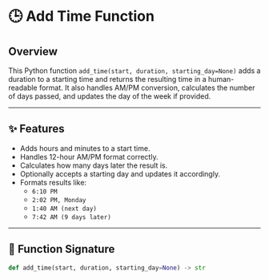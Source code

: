 # 🕒 Add Time Function

## Overview

This Python function `add_time(start, duration, starting_day=None)` adds a duration to a starting time and returns the resulting time in a human-readable format. It also handles AM/PM conversion, calculates the number of days passed, and updates the day of the week if provided.

---

## ✨ Features

- Adds hours and minutes to a start time.
- Handles 12-hour AM/PM format correctly.
- Calculates how many days later the result is.
- Optionally accepts a starting day and updates it accordingly.
- Formats results like:
  - `6:10 PM`
  - `2:02 PM, Monday`
  - `1:40 AM (next day)`
  - `7:42 AM (9 days later)`

---

## 🧠 Function Signature

```python
def add_time(start, duration, starting_day=None) -> str
